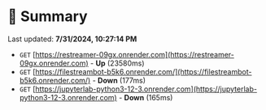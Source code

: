 # 📖 Summary
Last updated: **7/31/2024, 10:27:14 PM**

- `GET` [https://restreamer-09gx.onrender.com](https://restreamer-09gx.onrender.com) - **Up** (23580ms)
- `GET` [https://filestreambot-b5k6.onrender.com/](https://filestreambot-b5k6.onrender.com/) - **Down** (177ms)
- `GET` [https://jupyterlab-python3-12-3.onrender.com](https://jupyterlab-python3-12-3.onrender.com) - **Down** (165ms)
